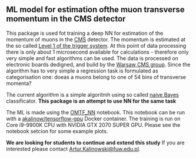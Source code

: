 ## ML model for estimation ofthe muon transverse momentum in the CMS detector

This package is used fot training a deep NN for estimation of the momentum of muons in the
[CMS](http://cms.cern) detector. The momentum is estimated at the so called
[Level 1 of the trigger system](https://cms.cern/detector/triggering-and-data-acquisition).
At this point of data processing there is only about 1 microsecond available for calculations - therefore only
very simple and fast algorithms can be used. The data is processed on electronic boards dedigned, and build by the
[Warsaw CMS group](http://cms.fuw.edu.pl/?page_id=1200). Since the algorithm has to very simple a regression task
is formulated as categorisation one: doeas a muons belong to one of 54 bins of transverse momenta?

The current algorithm is a simple algoritmh using so called [naive Bayes](https://en.wikipedia.org/wiki/Naive_Bayes_classifier)
classificator. **This package is an attempt to use NN for the same task**

The ML is made using the [OMTF_NN](OMTF_NN.ipynb) notebook. This notebook can be run with
a [akalinow/tensorflow-gpu](https://hub.docker.com/r/akalinow/tensorflow-gpu) Docker container.
The training is run on Core i9-9900K CPU with NVIDIA GTX 2070 SUPER GPU. Please see the
notebook setcion for some example plots.

**We are looking for students to continue and extend this study**
If you are interested please contact [Artur.Kalinowski@fuw.edu.pl](Artur.Kalinowski@fuw.edu.pl).